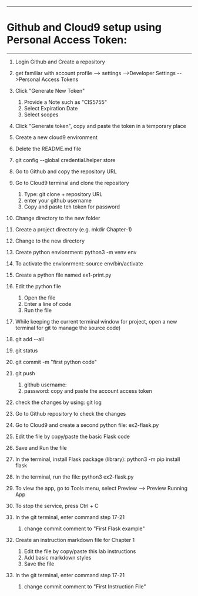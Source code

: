 ----------------------------------------------------
# Github and Cloud9 setup using Personal Access Token:
----------------------------------------------------- 
1. Login Github and Create a repository
1. get familiar with account profile --> settings -->Developer Settings -->Personal Access Tokens 
1. Click "Generate New Token" 
   1. Provide a Note such as "CIS5755"
   1. Select Expiration Date
   1. Select scopes
1. Click "Generate token", copy and paste the token in a temporary place
1. Create a new cloud9 environment
1. Delete the README.md file
1. git config --global credential.helper store
1. Go to Github and copy the repository URL
1. Go to Cloud9 terminal and clone the repository
   1. Type: git clone + repository URL
   1. enter your github username
   1. Copy and paste teh token for password
1. Change directory to the new folder
1. Create a project directory (e.g. mkdir Chapter-1)
1. Change to the new directory
1. Create python envionrment: python3 -m venv env
1. To activate the envionrment: source env/bin/activate
1. Create a python file named ex1-print.py
1. Edit the python file
    1. Open the file
    1. Enter a line of code
    1. Run the file
1. While keeping the current terminal window for project,  open a new terminal for git to manage the source code) 

1. git add --all
1. git status
1. git commit -m "first python code"
1. git push
    1. github username:
    1. password: copy and paste the account access token
1. check the changes by using: git log
1. Go to Github repository to check the changes
1. Go to Cloud9 and create a second python file: ex2-flask.py
1. Edit the file by copy/paste the basic Flask code
1. Save and Run the file
1. In the terminal, install Flask package (library): python3 -m pip install flask
1. In the terminal, run the file: python3 ex2-flask.py
1. To view the app, go to Tools menu, select Preview --> Preview Running App
1. To stop the service, press Ctrl + C
1. In the git terminal, enter command step 17-21
    1. change commit comment to "First Flask example"

1. Create an instruction markdown file for Chapter 1
    1. Edit the file by copy/paste this lab instructions
    1. Add basic markdown styles
    1. Save the file
1. In the git terminal, enter command step 17-21
    1. change commit comment to "First Instruction File"